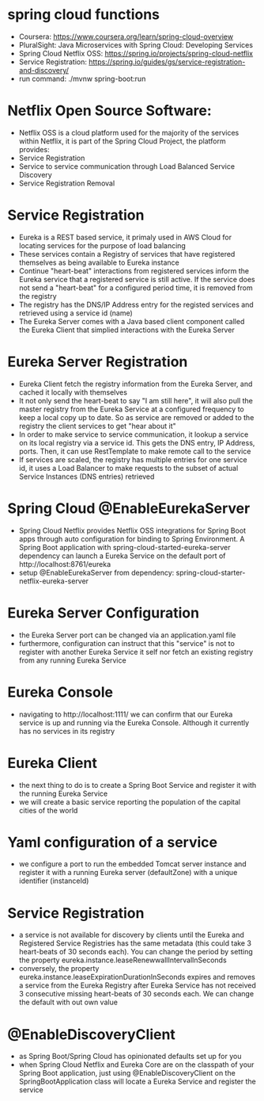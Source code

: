 # spring cloud functions
- Coursera: https://www.coursera.org/learn/spring-cloud-overview
- PluralSight: Java Microservices with Spring Cloud: Developing Services
- Spring Cloud Netflix OSS: https://spring.io/projects/spring-cloud-netflix
- Service Registration: https://spring.io/guides/gs/service-registration-and-discovery/
- run command: ./mvnw spring-boot:run

# Netflix Open Source Software:
- Netflix OSS is a cloud platform used for the majority of the services within Netflix, it is part of the Spring Cloud Project, the platform provides:
- Service Registration
- Service to service communication through Load Balanced Service Discovery
- Service Registration Removal

# Service Registration
- Eureka is a REST based service, it primaly used in AWS Cloud for locating services for the purpose of load balancing
- These services contain a Registry of services that have registered themselves as being available to Eureka instance
- Continue "heart-beat" interactions from registered services inform the Eureka service that a registered service is still active. If the service does not send a "heart-beat" for a configured period time, it is removed from the registry
- The registry has the DNS/IP Address entry for the registed services and retrieved using a service id (name)
- The Eureka Server comes with a Java based client component called the Eureka Client that simplied interactions with the Eureka Server

# Eureka Server Registration
- Eureka Client fetch the registry information from the Eureka Server, and cached it locally with themselves
- It not only send the heart-beat to say "I am still here", it will also pull the master registry from the Eureka Service at a configured frequency to keep a local copy up to date. So as service are removed or added to the registry the client services to get "hear about it"
- In order to make service to service communication, it lookup a service on its local registry via a service id. This gets the DNS entry, IP Address, ports. Then, it can use RestTemplate to make remote call to the service
- If services are scaled, the registry has multiple entries for one service id, it uses a Load Balancer to make requests to the subset of actual Service Instances (DNS entries) retrieved

# Spring Cloud @EnableEurekaServer
- Spring Cloud Netflix provides Netflix OSS integrations for Spring Boot apps through auto configuration for binding to Spring Environment. A Spring Boot application with spring-cloud-started-eureka-server dependency can launch a Eureka Service on the default port of http://localhost:8761/eureka
- setup @EnableEurekaServer from dependency: spring-cloud-starter-netflix-eureka-server

# Eureka Server Configuration
- the Eureka Server port can be changed via an application.yaml file
- furthermore, configuration can instruct that this "service" is not to register with another Eureka Service it self nor fetch an existing registry from any running Eureka Service

# Eureka Console
- navigating to http://localhost:1111/ we can confirm that our Eureka service is up and running via the Eureka Console. Although it currently has no services in its registry

# Eureka Client
- the next thing to do is to create a Spring Boot Service and register it with the running Eureka Service
- we will create a basic service reporting the population of the capital cities of the world

# Yaml configuration of a service
- we configure a port to run the embedded Tomcat server instance and register it with a running Eureka server (defaultZone) with a unique identifier (instanceId)

# Service Registration
- a service is not available for discovery by clients until the Eureka and Registered Service Registries has the same metadata (this could take 3 heart-beats of 30 seconds each). You can change the period by setting the property eureka.instance.leaseRenewwallIntervallnSeconds
- conversely, the property eureka.instance.leaseExpirationDurationInSeconds expires and removes a service from the Eureka Registry after Eureka Service has not received 3 consecutive missing heart-beats of 30 seconds each. We can change the default with out own value

# @EnableDiscoveryClient
- as Spring Boot/Spring Cloud has opinionated defaults set up for you
- when Spring Cloud Netflix and Eureka Core are on the classpath of your Spring Boot application, just using @EnableDiscoveryClient on the SpringBootApplication class will locate a Eureka Service and register the service


